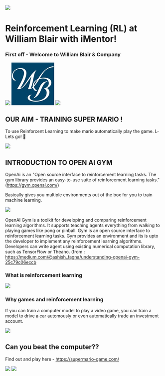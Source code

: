  ![](https://upload.wikimedia.org/wikipedia/commons/thumb/0/05/Mario_Series_Logo.svg/1200px-Mario_Series_Logo.svg.png)
# Reinforcement Learning (RL) at William Blair with iMentor!  

### First off - Welcome to William Blair & Company 

![](https://encrypted-tbn0.gstatic.com/images?q=tbn:ANd9GcQyrn8kARfzWOySc97OsBa4v_dncfeNxB3GCcZA9Ufssdy7PP1--9FM8W8tMVdyLMt3k3Y&usqp=CAU)  ![](https://github.com/sbarry25/SuperMarioBros---RL/blob/main/WB%20logo.jpeg) ![](https://encrypted-tbn0.gstatic.com/images?q=tbn:ANd9GcQyrn8kARfzWOySc97OsBa4v_dncfeNxB3GCcZA9Ufssdy7PP1--9FM8W8tMVdyLMt3k3Y&usqp=CAU)


## OUR AIM - TRAINING SUPER MARIO !

To use Reinforcent Learning to make mario automatically play the game. L-Lets go! 🍄

![](https://www.notebookcheck.net/fileadmin/Notebooks/News/_nc3/2DD297B4_9BA0_4828_A4A2_149A8A73AF52.png)


## INTRODUCTION TO OPEN AI GYM

OpenAi is an "Open source interface to reinforcement learning tasks.
The gym library provides an easy-to-use suite of reinforcement learning tasks." (https://gym.openai.com/)

Basically gives you multiple environments out of the box for you to train machine learning.

![](https://miro.medium.com/max/1318/1*ZHISh_zLYIlJPTq_6lX5LQ.png)

OpenAI Gym is a toolkit for developing and comparing reinforcement learning algorithms. It supports teaching agents everything from walking to playing games like pong or pinball. Gym is an open source interface to reinforcement learning tasks. Gym provides an environment and its is upto the developer to implement any reinforcement learning algorithms. Developers can write agent using existing numerical computation library, such as TensorFlow or Theano. (from : https://medium.com/@ashish_fagna/understanding-openai-gym-25c79c06eccb

### What is reinforcement learning

![](https://cdn-images-1.medium.com/max/800/1*vz3AN1mBUR2cr_jEG8s7Mg.png)

### Why games and reinforcement learning
If you can train a computer model to play a video game, you can train a model to drive a car automously or even automatically trade an investment account.

![](https://i.ytimg.com/vi/9y3-HjR0i6U/maxresdefault.jpg)

 
## Can you beat the computer??

Find out and play here - https://supermario-game.com/

![](https://mario.wiki.gallery/images/1/17/VSSMB_Title_Screen.png)
![](https://www.economist.com/sites/default/files/images/2016/12/articles/main/20161224_xmc701.jpg)
